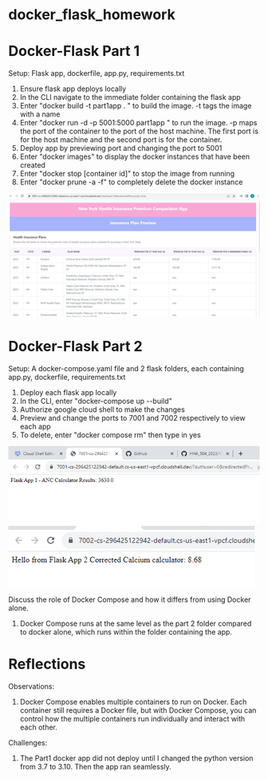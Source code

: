 # docker_flask_homework

# Docker-Flask Part 1

Setup: Flask app, dockerfile, app.py, requirements.txt

1. Ensure flask app deploys locally
2. In the CLI navigate to the immediate folder containing the flask app
3. Enter "docker build -t part1app . " to build the image. -t tags the image with a name
4. Enter "docker run -d -p 5001:5000 part1app " to run the image. -p maps the port of the container to the port of the host machine. The first port is for the host machine and the second port is for the container.
5. Deploy app by previewing port and changing the port to 5001
6. Enter "docker images" to display the docker instances that have been created
7. Enter "docker stop [container id]" to stop the image from running
8. Enter "docker prune -a -f" to completely delete the docker instance

![Picture1](/images/docker1.png "Text to show on mouseover")

# Docker-Flask Part 2

Setup: A docker-compose.yaml file and 2 flask folders, each containing app.py, dockerfile, requirements.txt

1. Deploy each flask app locally
2. In the CLI, enter "docker-compose up --build"
3. Authorize google cloud shell to make the changes
4. Preview and change the ports to 7001 and 7002 respectively to view each app
5. To delete, enter "docker compose rm" then type in yes

![Picture1](images/docker2.png "Text to show on mouseover")
![Picture1](images/docker3.png "Text to show on mouseover")

Discuss the role of Docker Compose and how it differs from using Docker alone.

1. Docker Compose runs at the same level as the part 2 folder compared to docker alone, which runs within the folder containing the app.

# Reflections

Observations:

1. Docker Compose enables multiple containers to run on Docker. Each container still requires a Docker file, but with Docker Compose, you can control how the multiple containers run individually and interact with each other.

Challenges: 

1. The Part1 docker app did not deploy until I changed the python version from 3.7 to 3.10. Then the app ran seamlessly.
